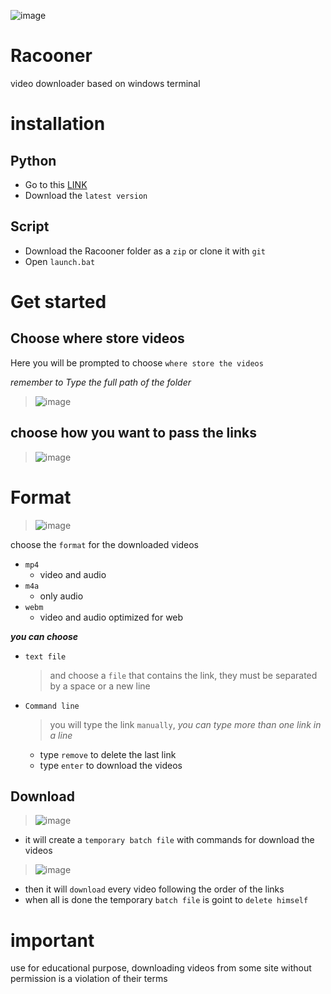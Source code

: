 ![image](https://user-images.githubusercontent.com/114882821/228584066-52603879-ce91-443c-b38b-eb7da80fc43b.png)


# Racooner
video downloader based on windows terminal
# installation 
## Python
- Go to this [LINK](https://www.python.org/downloads/)
- Download the `latest version`
## Script
- Download the Racooner folder as a `zip` or clone it with `git`
- Open `launch.bat`
# Get started
## Choose where store videos
Here you will be prompted to choose `where store the videos`

_remember to Type the full path of the folder_
> ![image](https://user-images.githubusercontent.com/114882821/228353136-be6930b3-0ca3-4c83-947e-efee01175d16.png)
## choose how you want to pass the links
> ![image](https://user-images.githubusercontent.com/114882821/228354070-285799a6-f803-466f-8d05-64a3c874a828.png)

# Format
>![image](https://user-images.githubusercontent.com/114882821/228581347-f9203090-98b6-4a95-b1cc-8fc6e430fb16.png)

choose the `format` for the downloaded videos

- `mp4`
  - video and audio
- `m4a`
  - only audio
- `webm`
  - video and audio optimized for web

***you can choose***
- `text file`
  > and choose a `file` that contains the link, they must be separated by a space or a new line
- `Command line`
   > you will type the link `manually`,  _you can type more than one link in a line_
   - type `remove` to delete the last link
   - type `enter` to download the videos
## Download
> ![image](https://user-images.githubusercontent.com/114882821/228355298-5e622e04-0a47-49c2-baf2-1d5b7d0417e8.png)

- it will create a `temporary batch file` with commands for download the videos
> ![image](https://user-images.githubusercontent.com/114882821/228355826-89a5477f-ae19-4094-853a-b42ab200bbd5.png)

- then it will `download` every video following the order of the links
- when all is done the temporary `batch file` is goint to `delete himself` 

# important
use for educational purpose, downloading videos from some site without permission is a violation of their terms


